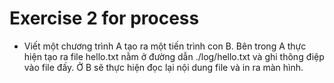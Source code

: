 # Exercise 2 for process


- Viết một chương trình A tạo ra một tiến trình con B. Bên trong A thực hiện tạo ra file hello.txt nằm ở đường dẫn ./log/hello.txt và ghi thông điệp vào file đấy. Ở B sẽ thực hiện đọc lại nội dung file và in ra màn hình.
